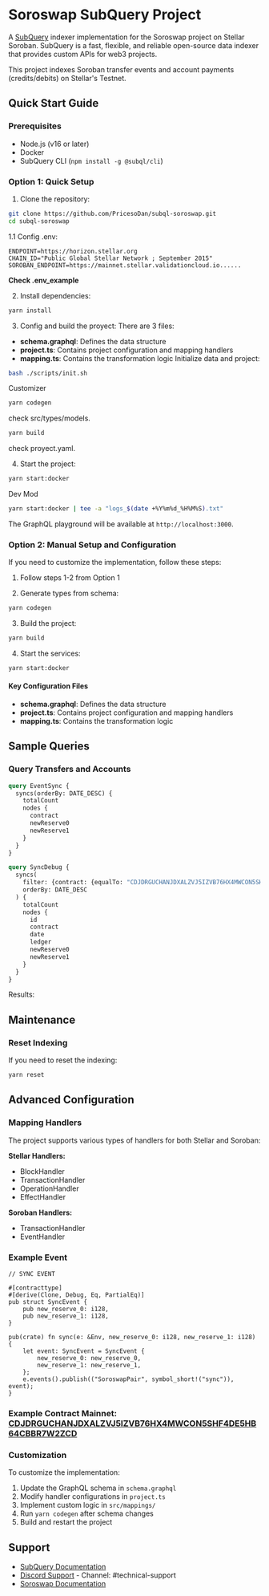# Soroswap SubQuery Project

A [SubQuery](https://subquery.network) indexer implementation for the Soroswap project on Stellar Soroban. SubQuery is a fast, flexible, and reliable open-source data indexer that provides custom APIs for web3 projects.

This project indexes Soroban transfer events and account payments (credits/debits) on Stellar's Testnet.

## Quick Start Guide

### Prerequisites
- Node.js (v16 or later)
- Docker
- SubQuery CLI (`npm install -g @subql/cli`)

### Option 1: Quick Setup

1. Clone the repository:
```bash
git clone https://github.com/PricesoDan/subql-soroswap.git
cd subql-soroswap
```
1.1 Config .env:

```.env Mainnet
ENDPOINT=https://horizon.stellar.org
CHAIN_ID="Public Global Stellar Network ; September 2015"
SOROBAN_ENDPOINT=https://mainnet.stellar.validationcloud.io......
```
**Check .env_example** 

2. Install dependencies:

```bash
yarn install
```
3. Config and build the proyect:
There are 3 files: 
- **schema.graphql**: Defines the data structure
- **project.ts**: Contains project configuration and mapping handlers
- **mapping.ts**: Contains the transformation logic
Initialize data and project:
```bash
bash ./scripts/init.sh
```
Customizer
```bash
yarn codegen
```
check src/types/models.

```bash
yarn build
```
check proyect.yaml.

4. Start the project:
```bash
yarn start:docker
```
Dev Mod
```bash
yarn start:docker | tee -a "logs_$(date +%Y%m%d_%H%M%S).txt"
```

The GraphQL playground will be available at `http://localhost:3000`.

### Option 2: Manual Setup and Configuration

If you need to customize the implementation, follow these steps:

1. Follow steps 1-2 from Option 1

2. Generate types from schema:
```bash
yarn codegen
```

3. Build the project:
```bash
yarn build
```

4. Start the services:
```bash
yarn start:docker
```

#### Key Configuration Files

- **schema.graphql**: Defines the data structure
- **project.ts**: Contains project configuration and mapping handlers
- **mapping.ts**: Contains the transformation logic

## Sample Queries

### Query Transfers and Accounts
```graphql
query EventSync {
  syncs(orderBy: DATE_DESC) {
    totalCount
    nodes {
      contract
      newReserve0
      newReserve1
    }
  }
}

query SyncDebug {
  syncs(
    filter: {contract: {equalTo: "CDJDRGUCHANJDXALZVJ5IZVB76HX4MWCON5SHF4DE5HB64CBBR7W2ZCD"}}
    orderBy: DATE_DESC
  ) {
    totalCount
    nodes {
      id
      contract
      date
      ledger
      newReserve0
      newReserve1
    }
  }
}
```
Results:


## Maintenance

### Reset Indexing
If you need to reset the indexing:

```bash
yarn reset
```


## Advanced Configuration

### Mapping Handlers
The project supports various types of handlers for both Stellar and Soroban:

**Stellar Handlers:**
- BlockHandler
- TransactionHandler
- OperationHandler
- EffectHandler

**Soroban Handlers:**
- TransactionHandler
- EventHandler

### Example Event
```
// SYNC EVENT

#[contracttype]
#[derive(Clone, Debug, Eq, PartialEq)]
pub struct SyncEvent {
    pub new_reserve_0: i128,
    pub new_reserve_1: i128,
}

pub(crate) fn sync(e: &Env, new_reserve_0: i128, new_reserve_1: i128) {
    let event: SyncEvent = SyncEvent {
        new_reserve_0: new_reserve_0,
        new_reserve_1: new_reserve_1,
    };
    e.events().publish(("SoroswapPair", symbol_short!("sync")), event);
}
```
### Example Contract Mainnet: [CDJDRGUCHANJDXALZVJ5IZVB76HX4MWCON5SHF4DE5HB64CBBR7W2ZCD](https://stellar.expert/explorer/public/contract/CDJDRGUCHANJDXALZVJ5IZVB76HX4MWCON5SHF4DE5HB64CBBR7W2ZCD)

### Customization
To customize the implementation:

1. Update the GraphQL schema in `schema.graphql`
2. Modify handler configurations in `project.ts`
3. Implement custom logic in `src/mappings/`
4. Run `yarn codegen` after schema changes
5. Build and restart the project

## Support

- [SubQuery Documentation](https://academy.subquery.network)
- [Discord Support](https://discord.com/invite/subquery) - Channel: #technical-support
- [Soroswap Documentation](https://docs.soroswap.finance)